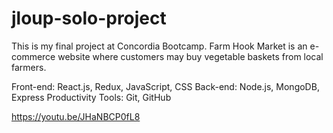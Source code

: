 # jloup-solo-project

This is my final project at Concordia Bootcamp. Farm Hook Market is an e-commerce website where customers may buy vegetable baskets from local farmers.

Front-end: React.js, Redux, JavaScript, CSS
Back-end: Node.js, MongoDB, Express
Productivity Tools: Git, GitHub

https://youtu.be/JHaNBCP0fL8
